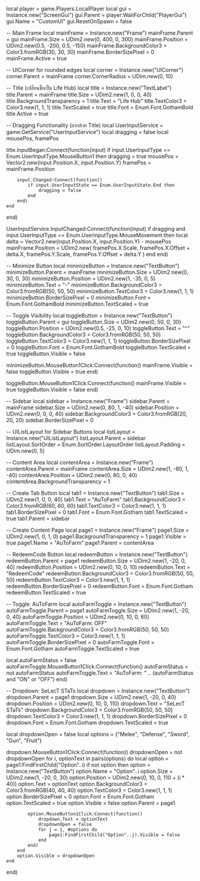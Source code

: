 local player = game.Players.LocalPlayer
local gui = Instance.new("ScreenGui")
gui.Parent = player:WaitForChild("PlayerGui")
gui.Name = "CustomUI"
gui.ResetOnSpawn = false

-- Main Frame
local mainFrame = Instance.new("Frame")
mainFrame.Parent = gui
mainFrame.Size = UDim2.new(0, 400, 0, 300)
mainFrame.Position = UDim2.new(0.5, -200, 0.5, -150)
mainFrame.BackgroundColor3 = Color3.fromRGB(30, 30, 30)
mainFrame.BorderSizePixel = 0
mainFrame.Active = true

-- UICorner for rounded edges
local corner = Instance.new("UICorner")
corner.Parent = mainFrame
corner.CornerRadius = UDim.new(0, 10)

-- Title (เปลี่ยนชื่อเป็น Life Hub)
local title = Instance.new("TextLabel")
title.Parent = mainFrame
title.Size = UDim2.new(1, 0, 0, 40)
title.BackgroundTransparency = 1
title.Text = "Life Hub"
title.TextColor3 = Color3.new(1, 1, 1)
title.TextScaled = true
title.Font = Enum.Font.GothamBold
title.Active = true

-- Dragging Functionality (ลากด้วย Title)
local UserInputService = game:GetService("UserInputService")
local dragging = false
local mousePos, framePos

title.InputBegan:Connect(function(input)
    if input.UserInputType == Enum.UserInputType.MouseButton1 then
        dragging = true
        mousePos = Vector2.new(input.Position.X, input.Position.Y)
        framePos = mainFrame.Position
        
        input.Changed:Connect(function()
            if input.UserInputState == Enum.UserInputState.End then
                dragging = false
            end
        end)
    end
end)

UserInputService.InputChanged:Connect(function(input)
    if dragging and input.UserInputType == Enum.UserInputType.MouseMovement then
        local delta = Vector2.new(input.Position.X, input.Position.Y) - mousePos
        mainFrame.Position = UDim2.new(
            framePos.X.Scale,
            framePos.X.Offset + delta.X,
            framePos.Y.Scale,
            framePos.Y.Offset + delta.Y
        )
    end
end)

-- Minimize Button
local minimizeButton = Instance.new("TextButton")
minimizeButton.Parent = mainFrame
minimizeButton.Size = UDim2.new(0, 30, 0, 30)
minimizeButton.Position = UDim2.new(1, -35, 0, 5)
minimizeButton.Text = "-"
minimizeButton.BackgroundColor3 = Color3.fromRGB(50, 50, 50)
minimizeButton.TextColor3 = Color3.new(1, 1, 1)
minimizeButton.BorderSizePixel = 0
minimizeButton.Font = Enum.Font.GothamBold
minimizeButton.TextScaled = true

-- Toggle Visibility
local toggleButton = Instance.new("TextButton")
toggleButton.Parent = gui
toggleButton.Size = UDim2.new(0, 50, 0, 30)
toggleButton.Position = UDim2.new(0.5, -25, 0, 10)
toggleButton.Text = "^"
toggleButton.BackgroundColor3 = Color3.fromRGB(50, 50, 50)
toggleButton.TextColor3 = Color3.new(1, 1, 1)
toggleButton.BorderSizePixel = 0
toggleButton.Font = Enum.Font.GothamBold
toggleButton.TextScaled = true
toggleButton.Visible = false

minimizeButton.MouseButton1Click:Connect(function()
    mainFrame.Visible = false
    toggleButton.Visible = true
end)

toggleButton.MouseButton1Click:Connect(function()
    mainFrame.Visible = true
    toggleButton.Visible = false
end)

-- Sidebar
local sidebar = Instance.new("Frame")
sidebar.Parent = mainFrame
sidebar.Size = UDim2.new(0, 80, 1, -40)
sidebar.Position = UDim2.new(0, 0, 0, 40)
sidebar.BackgroundColor3 = Color3.fromRGB(20, 20, 20)
sidebar.BorderSizePixel = 0

-- UIListLayout for Sidebar Buttons
local listLayout = Instance.new("UIListLayout")
listLayout.Parent = sidebar
listLayout.SortOrder = Enum.SortOrder.LayoutOrder
listLayout.Padding = UDim.new(0, 5)

-- Content Area
local contentArea = Instance.new("Frame")
contentArea.Parent = mainFrame
contentArea.Size = UDim2.new(1, -80, 1, -40)
contentArea.Position = UDim2.new(0, 80, 0, 40)
contentArea.BackgroundTransparency = 1

-- Create Tab Button
local tab1 = Instance.new("TextButton")
tab1.Size = UDim2.new(1, 0, 0, 40)
tab1.Text = "AuToFarm"
tab1.BackgroundColor3 = Color3.fromRGB(60, 60, 60)
tab1.TextColor3 = Color3.new(1, 1, 1)
tab1.BorderSizePixel = 0
tab1.Font = Enum.Font.Gotham
tab1.TextScaled = true
tab1.Parent = sidebar

-- Create Content Page
local page1 = Instance.new("Frame")
page1.Size = UDim2.new(1, 0, 1, 0)
page1.BackgroundTransparency = 1
page1.Visible = true
page1.Name = "AuToFarm"
page1.Parent = contentArea

-- RedeemCode Button
local redeemButton = Instance.new("TextButton")
redeemButton.Parent = page1
redeemButton.Size = UDim2.new(1, -20, 0, 40)
redeemButton.Position = UDim2.new(0, 10, 0, 10)
redeemButton.Text = "RedeemCode"
redeemButton.BackgroundColor3 = Color3.fromRGB(50, 50, 50)
redeemButton.TextColor3 = Color3.new(1, 1, 1)
redeemButton.BorderSizePixel = 0
redeemButton.Font = Enum.Font.Gotham
redeemButton.TextScaled = true

-- Toggle: AuToFarm
local autoFarmToggle = Instance.new("TextButton")
autoFarmToggle.Parent = page1
autoFarmToggle.Size = UDim2.new(1, -20, 0, 40)
autoFarmToggle.Position = UDim2.new(0, 10, 0, 60)
autoFarmToggle.Text = "AuToFarm: OFF"
autoFarmToggle.BackgroundColor3 = Color3.fromRGB(50, 50, 50)
autoFarmToggle.TextColor3 = Color3.new(1, 1, 1)
autoFarmToggle.BorderSizePixel = 0
autoFarmToggle.Font = Enum.Font.Gotham
autoFarmToggle.TextScaled = true

local autoFarmStatus = false
autoFarmToggle.MouseButton1Click:Connect(function()
    autoFarmStatus = not autoFarmStatus
    autoFarmToggle.Text = "AuToFarm: " .. (autoFarmStatus and "ON" or "OFF")
end)

-- Dropdown: SeLecT STaTs
local dropdown = Instance.new("TextButton")
dropdown.Parent = page1
dropdown.Size = UDim2.new(1, -20, 0, 40)
dropdown.Position = UDim2.new(0, 10, 0, 110)
dropdown.Text = "SeLecT STaTs"
dropdown.BackgroundColor3 = Color3.fromRGB(50, 50, 50)
dropdown.TextColor3 = Color3.new(1, 1, 1)
dropdown.BorderSizePixel = 0
dropdown.Font = Enum.Font.Gotham
dropdown.TextScaled = true

local dropdownOpen = false
local options = {"Melee", "Defense", "Sword", "Gun", "Fruit"}

dropdown.MouseButton1Click:Connect(function()
    dropdownOpen = not dropdownOpen
    for i, optionText in pairs(options) do
        local option = page1:FindFirstChild("Option"..i)
        if not option then
            option = Instance.new("TextButton")
            option.Name = "Option"..i
            option.Size = UDim2.new(1, -20, 0, 30)
            option.Position = UDim2.new(0, 10, 0, 110 + (i * 40))
            option.Text = optionText
            option.BackgroundColor3 = Color3.fromRGB(40, 40, 40)
            option.TextColor3 = Color3.new(1, 1, 1)
            option.BorderSizePixel = 0
            option.Font = Enum.Font.Gotham
            option.TextScaled = true
            option.Visible = false
            option.Parent = page1

            option.MouseButton1Click:Connect(function()
                dropdown.Text = optionText
                dropdownOpen = false
                for j = 1, #options do
                    page1:FindFirstChild("Option"..j).Visible = false
                end
            end)
        end
        option.Visible = dropdownOpen
    end
end)
